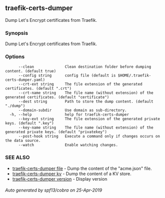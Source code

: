 ## traefik-certs-dumper

Dump Let's Encrypt certificates from Traefik.

### Synopsis

Dump Let's Encrypt certificates from Traefik.

### Options

```
      --clean              Clean destination folder before dumping content. (default true)
      --config string      config file (default is $HOME/.traefik-certs-dumper.yaml)
      --crt-ext string     The file extension of the generated certificates. (default ".crt")
      --crt-name string    The file name (without extension) of the generated certificates. (default "certificate")
      --dest string        Path to store the dump content. (default "./dump")
      --domain-subdir      Use domain as sub-directory.
  -h, --help               help for traefik-certs-dumper
      --key-ext string     The file extension of the generated private keys. (default ".key")
      --key-name string    The file name (without extension) of the generated private keys. (default "privatekey")
      --post-hook string   Execute a command only if changes occurs on the data source.
      --watch              Enable watching changes.
```

### SEE ALSO

* [traefik-certs-dumper file](traefik-certs-dumper_file.md)	 - Dump the content of the "acme.json" file.
* [traefik-certs-dumper kv](traefik-certs-dumper_kv.md)	 - Dump the content of a KV store.
* [traefik-certs-dumper version](traefik-certs-dumper_version.md)	 - Display version

###### Auto generated by spf13/cobra on 25-Apr-2019
